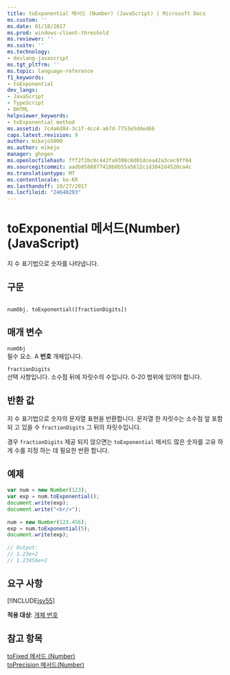 ```yaml
---
title: toExponential 메서드 (Number) (JavaScript) | Microsoft Docs
ms.custom: ''
ms.date: 01/18/2017
ms.prod: windows-client-threshold
ms.reviewer: ''
ms.suite: ''
ms.technology:
- devlang-javascript
ms.tgt_pltfrm: ''
ms.topic: language-reference
f1_keywords:
- toExponential
dev_langs:
- JavaScript
- TypeScript
- DHTML
helpviewer_keywords:
- toExponential method
ms.assetid: 7c4a6d84-3c1f-4cc4-a67d-7753e5d4ed66
caps.latest.revision: 9
author: mikejo5000
ms.author: mikejo
manager: ghogen
ms.openlocfilehash: fff2f2bc0c443fa9308c8d01dcea42a3cec9ff04
ms.sourcegitcommit: aadb9588877418b8b55a5612c1d3842d4520ca4c
ms.translationtype: MT
ms.contentlocale: ko-KR
ms.lasthandoff: 10/27/2017
ms.locfileid: "24640293"
---
```

# <a name="toexponential-method-number-javascript"></a>toExponential 메서드(Number)(JavaScript)
지 수 표기법으로 숫자를 나타냅니다.  
  
## <a name="syntax"></a>구문  
  
```  
  
numObj. toExponential([fractionDigits])  
```  
  
## <a name="parameters"></a>매개 변수  
 `numObj`  
 필수 요소. A **번호** 개체입니다.  
  
 `fractionDigits`  
 선택 사항입니다. 소수점 뒤에 자릿수의 수입니다. 0-20 범위에 있어야 합니다.  
  
## <a name="return-value"></a>반환 값  
 지 수 표기법으로 숫자의 문자열 표현을 반환합니다. 문자열 한 자릿수는 소수점 앞 포함 되 고 있을 수 `fractionDigits` 그 뒤의 자릿수입니다.  
  
 경우 `fractionDigits` 제공 되지 않으면는 `toExponential` 메서드 많은 숫자를 고유 하 게 수를 지정 하는 데 필요한 반환 합니다.  
  
## <a name="example"></a>예제  
  
```JavaScript  
var num = new Number(123);  
var exp = num.toExponential();  
document.write(exp);  
document.write("<br/>");  
  
num = new Number(123.456);  
exp = num.toExponential(5);  
document.write(exp);  
  
// Output:   
// 1.23e+2  
// 1.23456e+2  
```  
  
## <a name="requirements"></a>요구 사항  
 [!INCLUDE[jsv55](../../javascript/reference/includes/jsv55-md.md)]  
  
 **적용 대상**: [개체 번호](../../javascript/reference/number-object-javascript.md)  
  
## <a name="see-also"></a>참고 항목  
 [toFixed 메서드 (Number)](../../javascript/reference/tofixed-method-number-javascript.md)   
 [toPrecision 메서드(Number)](../../javascript/reference/toprecision-method-number-javascript.md)